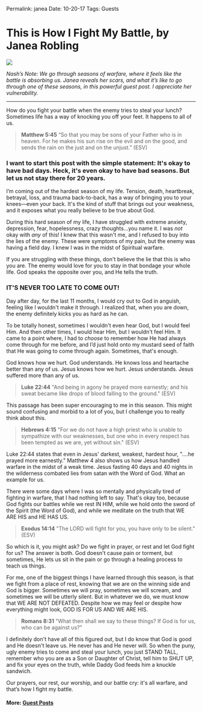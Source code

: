 
Permalink: janea
Date: 10-20-17
Tags: Guests

# This is How I Fight My Battle, by Janea Robling

![](https://i.imgur.com/BYmMGGi.png)

*Nash’s Note: We go through seasons of warfare, where it feels like the battle is absorbing us. Janea reveals her scars, and what it’s like to go through one of these seasons, in this powerful guest post. I appreciate her vulnerability.*

- - -

How do you fight your battle when the enemy tries to steal your lunch? Sometimes life has a way of knocking you off your feet. It happens to all of us.

> **Matthew 5:45** “So that you may be sons of your Father who is in heaven. For he makes his sun rise on the evil and on the good, and sends the rain on the just and on the unjust.” (ESV)

### **I want to start this post with the simple statement: It's okay to have bad days. Heck, it's even okay to have bad seasons. But let us not stay there for 20 years.**

I’m coming out of the hardest season of my life. Tension, death, heartbreak, betrayal, loss, and trauma back-to-back, has a way of bringing you to your knees—even your back. It's the kind of stuff that brings out your weakness, and it exposes what you really believe to be true about God.

During this hard season of my life, I have struggled with extreme anxiety, depression, fear, hopelessness, crazy thoughts...you name it. I was *not* okay with *any* of this! I knew that this wasn't me, and I refused to buy into the lies of the enemy. These were symptoms of my pain, but the enemy was having a field day. I knew I was in the midst of Spiritual warfare.

If you are struggling with these things, don't believe the lie that this is who you are. The enemy would love for you to stay in that bondage your whole life. God speaks the opposite over you, and He tells the truth.

### **IT'S NEVER TOO LATE TO COME OUT!**

Day after day, for the last 11 months, I would cry out to God in anguish, feeling like I wouldn't make it through. I realized that, when you are down, the enemy definitely kicks you as hard as he can. 

To be totally honest, sometimes I wouldn't even hear God, but I would feel Him. And then other times, I would hear Him, but I wouldn't feel Him. It came to a point where, I had to *choose* to remember how He had always come through for me before, and I’d just hold onto my mustard seed of faith that He was going to come through again. Sometimes, that's enough.

God knows how we hurt. God understands. He knows loss and heartache better than any of us. Jesus knows how we hurt. Jesus understands. Jesus suffered more than any of us.

> **Luke 22:44** "And being in agony he prayed more earnestly; and his sweat became like drops of blood falling to the ground." (ESV)

This passage has been super encouraging to me in this season. This might sound confusing and morbid to a lot of you, but I challenge you to really think about this.

> **Hebrews 4:15** "For we do not have a high priest who is unable to sympathize with our weaknesses, but one who in every respect has been tempted as we are, yet without sin." (ESV)

Luke 22:44 states that even in Jesus' darkest, weakest, hardest hour, "....he prayed more earnestly." Matthew 4 also shows us how Jesus handled warfare in the midst of a weak time. Jesus fasting 40 days and 40 nights in the wilderness combated lies from satan with the Word of God. What an example for us.

There were some days where I was so mentally and physically tired of fighting in warfare, that I had nothing left to say. That's okay too, because God fights our battles while we rest IN HIM, while we hold onto the sword of the Spirit (the Word of God), and while we meditate on the truth that WE ARE HIS and HE HAS US.

> **Exodus 14:14** "The LORD will fight for you, you have only to be silent." (ESV)

So which is it, you might ask? Do we fight in prayer, or rest and let God fight for us? The answer is both. God doesn't cause pain or torment, but sometimes, He lets us sit in the pain or go through a healing process to teach us things.

For me, one of the biggest things I have learned through this season, is that we fight from a place of rest, knowing that we are on the winning side and God is bigger. Sometimes we will pray, sometimes we will scream, and sometimes we will be utterly silent. But in whatever we do, we must know that WE ARE NOT DEFEATED. Despite how we may feel or despite how everything might look, GOD IS FOR US AND WE ARE HIS.

> **Romans 8:31** "What then shall we say to these things? If God is for us, who can be against us?"

I definitely don't have all of this figured out, but I do know that God is good and He doesn't leave us. He never has and He never will. So when the puny, ugly enemy tries to come and steal your lunch, you just STAND TALL, remember who you are as a Son or Daughter of Christ, tell him to SHUT UP, and fix your eyes on the truth, while Daddy God feeds him a knuckle sandwich.

Our prayers, our rest, our worship, and our battle cry: it's all warfare, and that’s how I fight my battle.

#### More: **[Guest Posts](http://nashp.com/guest)**
